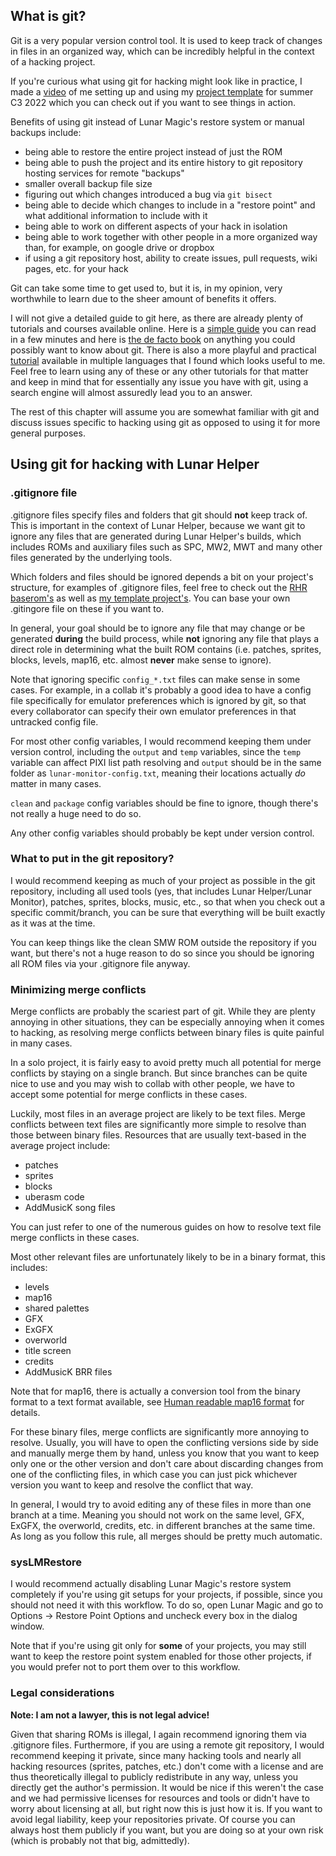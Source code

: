 ## What is git?

Git is a very popular version control tool. It is used to keep track of changes in files in an organized way, which can be incredibly helpful in the context of a hacking project.

If you're curious what using git for hacking might look like in practice, I made a [video](https://youtu.be/wKhRWyUdJ94) of me setting up and using my [project template](https://github.com/Underrout/smw-project-template) for summer C3 2022 which you can check out if you want to see things in action.

Benefits of using git instead of Lunar Magic's restore system or manual backups include:
- being able to restore the entire project instead of just the ROM
- being able to push the project and its entire history to git repository hosting services for remote "backups"
- smaller overall backup file size
- figuring out which changes introduced a bug via `git bisect`
- being able to decide which changes to include in a "restore point" and what additional information to include with it
- being able to work on different aspects of your hack in isolation
- being able to work together with other people in a more organized way than, for example, on google drive or dropbox
- if using a git repository host, ability to create issues, pull requests, wiki pages, etc. for your hack

Git can take some time to get used to, but it is, in my opinion, very worthwhile to learn due to the sheer amount of benefits it offers.

I will not give a detailed guide to git here, as there are already plenty of tutorials and courses available online. Here is a [simple guide](http://rogerdudler.github.io/git-guide/) you can read in a few minutes and here is [the de facto book](https://git-scm.com/book/en/v2) on anything you could possibly want to know about git. There is also a more playful and practical [tutorial](http://www-cs-students.stanford.edu/~blynn/gitmagic/) available in multiple languages that I found which looks useful to me. Feel free to learn using any of these or any other tutorials for that matter and keep in mind that for essentially any issue you have with git, using a search engine will almost assuredly lead you to an answer.

The rest of this chapter will assume you are somewhat familiar with git and discuss issues specific to hacking using git as opposed to using it for more general purposes.

## Using git for hacking with Lunar Helper

### .gitignore file

.gitignore files specify files and folders that git should **not** keep track of. This is important in the context of Lunar Helper, because we want git to ignore any files that are generated during Lunar Helper's builds, which includes ROMs and auxiliary files such as SPC, MW2, MWT and many other files generated by the underlying tools.

Which folders and files should be ignored depends a bit on your project's structure, for examples of .gitignore files, feel free to check out the [RHR baserom's](https://github.com/romhackraces/baserom/blob/main/.gitignore) as well as [my template project's](https://github.com/Underrout/smw-project-template/blob/main/.gitignore). You can base your own .gitingore file on these if you want to.

In general, your goal should be to ignore any file that may change or be generated **during** the build process, while **not** ignoring any file that plays a direct role in determining what the built ROM contains (i.e. patches, sprites, blocks, levels, map16, etc. almost **never** make sense to ignore).

Note that ignoring specific `config_*.txt` files can make sense in some cases. For example, in a collab it's probably a good idea to have a config file specifically for emulator preferences which is ignored by git, so that every collaborator can specify their own emulator preferences in that untracked config file. 

For most other config variables, I would recommend keeping them under version control, including the `output` and `temp` variables, since the `temp` variable can affect PIXI list path resolving and `output` should be in the same folder as `lunar-monitor-config.txt`, meaning their locations actually *do* matter in many cases. 

`clean` and `package` config variables should be fine to ignore, though there's not really a huge need to do so.

Any other config variables should probably be kept under version control.

### What to put in the git repository?

I would recommend keeping as much of your project as possible in the git repository, including all used tools (yes, that includes Lunar Helper/Lunar Monitor), patches, sprites, blocks, music, etc., so that when you check out a specific commit/branch, you can be sure that everything will be built exactly as it was at the time.

You can keep things like the clean SMW ROM outside the repository if you want, but there's not a huge reason to do so since you should be ignoring all ROM files via your .gitignore file anyway.

### Minimizing merge conflicts

Merge conflicts are probably the scariest part of git. While they are plenty annoying in other situations, they can be especially annoying when it comes to hacking, as resolving merge conflicts between binary files is quite painful in many cases.

In a solo project, it is fairly easy to avoid pretty much all potential for merge conflicts by staying on a single branch. But since branches can be quite nice to use and you may wish to collab with other people, we have to accept some potential for merge conflicts in these cases.

Luckily, most files in an average project are likely to be text files. Merge conflicts between text files are significantly more simple to resolve than those between binary files. Resources that are usually text-based in the average project include:

- patches
- sprites
- blocks
- uberasm code
- AddMusicK song files

You can just refer to one of the numerous guides on how to resolve text file merge conflicts in these cases.

Most other relevant files are unfortunately likely to be in a binary format, this includes:

- levels
- map16
- shared palettes
- GFX
- ExGFX
- overworld
- title screen
- credits
- AddMusicK BRR files

Note that for map16, there is actually a conversion tool from the binary format to a text format available, see [Human readable map16 format](Human-readable-map16-format) for details.

For these binary files, merge conflicts are significantly more annoying to resolve. Usually, you will have to open the conflicting versions side by side and manually merge them by hand, unless you know that you want to keep only one or the other version and don't care about discarding changes from one of the conflicting files, in which case you can just pick whichever version you want to keep and resolve the conflict that way.

In general, I would try to avoid editing any of these files in more than one branch at a time. Meaning you should not work on the same level, GFX, ExGFX, the overworld, credits, etc. in different branches at the same time. As long as you follow this rule, all merges should be pretty much automatic.

### sysLMRestore

I would recommend actually disabling Lunar Magic's restore system completely if you're using git setups for your projects, if possible, since you should not need it with this workflow. To do so, open Lunar Magic and go to Options -> Restore Point Options and uncheck every box in the dialog window.

Note that if you're using git only for **some** of your projects, you may still want to keep the restore point system enabled for those other projects, if you would prefer not to port them over to this workflow.

### Legal considerations

**Note: I am not a lawyer, this is not legal advice!**

Given that sharing ROMs is illegal, I again recommend ignoring them via .gitignore files. Furthermore, if you are using a remote git repository, I would recommend keeping it private, since many hacking tools and nearly all hacking resources (sprites, patches, etc.) don't come with a license and are thus theoretically illegal to publicly redistribute in any way, unless you directly get the author's permission. It would be nice if this weren't the case and we had permissive licenses for resources and tools or didn't have to worry about licensing at all, but right now this is just how it is. If you want to avoid legal liability, keep your repositories private. Of course you can always host them publicly if you want, but you are doing so at your own risk (which is probably not that big, admittedly).